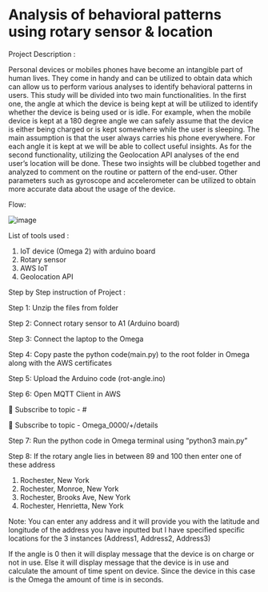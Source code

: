 # Analysis of behavioral patterns using rotary sensor & location

Project Description : 

Personal devices or mobiles phones have become an intangible part of human lives. They come in handy and can be utilized to obtain data which can allow us to perform various analyses to identify behavioral patterns in users. This study will be divided into two main functionalities. In the first one, the angle at which the device is being kept at will be utilized to identify whether the device is being used or is idle. For example, when the mobile device is kept at a 180 degree angle we can safely assume that the device is either being charged or is kept somewhere while the user is sleeping. The main assumption is that the user always carries his phone everywhere. For each angle it is kept at we will be able to collect useful insights. As for the second functionality, utilizing the Geolocation API analyses of the end user’s location will be done. These two insights will be clubbed together and analyzed to comment on the routine or pattern of the end-user. Other parameters such as gyroscope and accelerometer can be utilized to obtain more accurate data about the usage of the device.  

Flow:

![image](https://user-images.githubusercontent.com/92839740/172246895-b71a9c90-709f-49b9-901f-14c20e51f61e.png)

List of tools used : 

1. IoT device (Omega 2) with arduino board
3. Rotary sensor
4. AWS IoT
5. Geolocation API

Step by Step instruction of Project :

Step 1: Unzip the files from folder 

Step 2: Connect rotary sensor to A1 (Arduino board)

Step 3: Connect the laptop to the Omega

Step 4: Copy paste the python code(main.py) to the root folder in Omega along with the AWS certificates

Step 5: Upload the Arduino code (rot-angle.ino)

Step 6: Open MQTT Client in AWS

	Subscribe to topic - # 

	Subscribe to topic - Omega_0000/+/details

Step 7: Run the python code in Omega terminal using “python3 main.py”

Step 8: If the rotary angle lies in between 89 and 100 then enter one of these address 

1) 	Rochester, New York
2)	Rochester, Monroe, New York
3)	Rochester, Brooks Ave, New York
4)	Rochester, Henrietta, New York

Note: You can enter any address and it will provide you with the latitude and longitude of the address you have inputted but I have specified specific locations for the 3 instances (Address1, Address2, Address3)

If the angle is 0 then it will display message that the device is on charge or not in use. Else it will display message that the device is in use and calculate the amount of time spent on device. Since the device in this case is the Omega the amount of time is in seconds.

